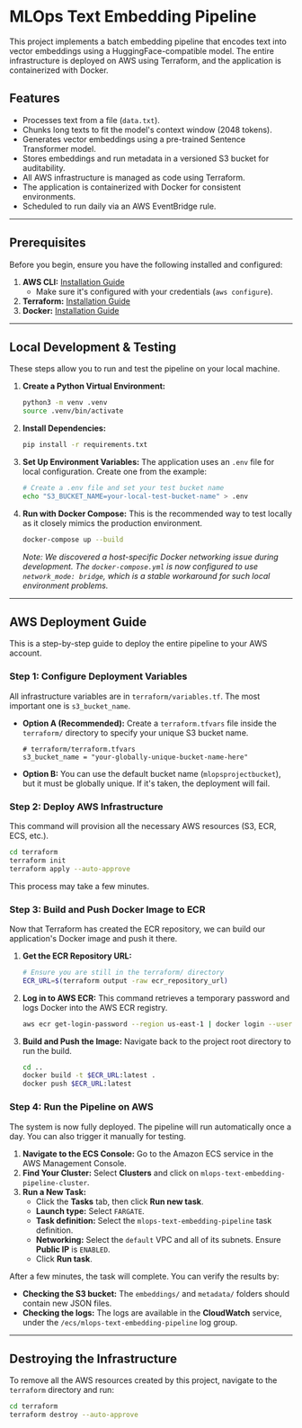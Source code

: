 # MLOps Text Embedding Pipeline

This project implements a batch embedding pipeline that encodes text into vector embeddings using a HuggingFace-compatible model. The entire infrastructure is deployed on AWS using Terraform, and the application is containerized with Docker.

## Features

- Processes text from a file (`data.txt`).
- Chunks long texts to fit the model's context window (2048 tokens).
- Generates vector embeddings using a pre-trained Sentence Transformer model.
- Stores embeddings and run metadata in a versioned S3 bucket for auditability.
- All AWS infrastructure is managed as code using Terraform.
- The application is containerized with Docker for consistent environments.
- Scheduled to run daily via an AWS EventBridge rule.

---

## Prerequisites

Before you begin, ensure you have the following installed and configured:

1.  **AWS CLI:** [Installation Guide](https://docs.aws.amazon.com/cli/latest/userguide/getting-started-install.html)
    -   Make sure it's configured with your credentials (`aws configure`).
2.  **Terraform:** [Installation Guide](https://learn.hashicorp.com/tutorials/terraform/install-cli)
3.  **Docker:** [Installation Guide](https://docs.docker.com/engine/install/)

---

## Local Development & Testing

These steps allow you to run and test the pipeline on your local machine.

1.  **Create a Python Virtual Environment:**
    ```bash
    python3 -m venv .venv
    source .venv/bin/activate
    ```

2.  **Install Dependencies:**
    ```bash
    pip install -r requirements.txt
    ```

3.  **Set Up Environment Variables:**
    The application uses an `.env` file for local configuration. Create one from the example:
    ```bash
    # Create a .env file and set your test bucket name
    echo "S3_BUCKET_NAME=your-local-test-bucket-name" > .env
    ```

4.  **Run with Docker Compose:**
    This is the recommended way to test locally as it closely mimics the production environment.
    ```bash
    docker-compose up --build
    ```
    *Note: We discovered a host-specific Docker networking issue during development. The `docker-compose.yml` is now configured to use `network_mode: bridge`, which is a stable workaround for such local environment problems.*

---

## AWS Deployment Guide

This is a step-by-step guide to deploy the entire pipeline to your AWS account.

### Step 1: Configure Deployment Variables

All infrastructure variables are in `terraform/variables.tf`. The most important one is `s3_bucket_name`.

-   **Option A (Recommended):** Create a `terraform.tfvars` file inside the `terraform/` directory to specify your unique S3 bucket name.
    ```hcl
    # terraform/terraform.tfvars
    s3_bucket_name = "your-globally-unique-bucket-name-here"
    ```
-   **Option B:** You can use the default bucket name (`mlopsprojectbucket`), but it must be globally unique. If it's taken, the deployment will fail.

### Step 2: Deploy AWS Infrastructure

This command will provision all the necessary AWS resources (S3, ECR, ECS, etc.).

```bash
cd terraform
terraform init
terraform apply --auto-approve
```
This process may take a few minutes.

### Step 3: Build and Push Docker Image to ECR

Now that Terraform has created the ECR repository, we can build our application's Docker image and push it there.

1.  **Get the ECR Repository URL:**
    ```bash
    # Ensure you are still in the terraform/ directory
    ECR_URL=$(terraform output -raw ecr_repository_url)
    ```

2.  **Log in to AWS ECR:**
    This command retrieves a temporary password and logs Docker into the AWS ECR registry.
    ```bash
    aws ecr get-login-password --region us-east-1 | docker login --username AWS --password-stdin $(echo $ECR_URL | cut -d'/' -f1)
    ```

3.  **Build and Push the Image:**
    Navigate back to the project root directory to run the build.
    ```bash
    cd ..
    docker build -t $ECR_URL:latest .
    docker push $ECR_URL:latest
    ```

### Step 4: Run the Pipeline on AWS

The system is now fully deployed. The pipeline will run automatically once a day. You can also trigger it manually for testing.

1.  **Navigate to the ECS Console:** Go to the Amazon ECS service in the AWS Management Console.
2.  **Find Your Cluster:** Select **Clusters** and click on `mlops-text-embedding-pipeline-cluster`.
3.  **Run a New Task:**
    -   Click the **Tasks** tab, then click **Run new task**.
    -   **Launch type:** Select `FARGATE`.
    -   **Task definition:** Select the `mlops-text-embedding-pipeline` task definition.
    -   **Networking:** Select the `default` VPC and all of its subnets. Ensure **Public IP** is `ENABLED`.
    -   Click **Run task**.

After a few minutes, the task will complete. You can verify the results by:
-   **Checking the S3 bucket:** The `embeddings/` and `metadata/` folders should contain new JSON files.
-   **Checking the logs:** The logs are available in the **CloudWatch** service, under the `/ecs/mlops-text-embedding-pipeline` log group.

---

## Destroying the Infrastructure

To remove all the AWS resources created by this project, navigate to the `terraform` directory and run:

```bash
cd terraform
terraform destroy --auto-approve
```
